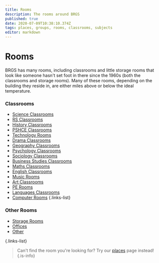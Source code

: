 ```yaml
---
title: Rooms
description: The rooms around BRGS
published: true
date: 2020-07-09T10:38:10.374Z
tags: places, groups, rooms, classrooms, subjects
editor: markdown
---
```


# Rooms

BRGS has many rooms, including classrooms and little storage rooms that look like someone hasn't set foot in there since the 1960s (both the classrooms and storage rooms).
Many of these rooms, depending on the building they reside in, are either miles above or below the ideal temperature.

###  Classrooms
- [Science Classrooms](/groups/rooms/science)
- [RS Classrooms](/groups/rooms/rs)
- [History Classrooms](/groups/rooms/history)
- [PSHCE Classrooms](/groups/rooms/pshce)
- [Technology Rooms](/groups/rooms/technology)
- [Drama Classrooms](/groups/rooms/drama)
- [Geography Classrooms](/groups/rooms/geography)
- [Psychology Classrooms](/groups/rooms/psychology)
- [Sociology Classrooms](/groups/rooms/sociology)
- [Business Studies Classrooms](/groups/rooms/business-studies)
- [Maths Classrooms](/groups/rooms/maths)
- [English Classrooms](/groups/rooms/english)
- [Music Rooms](/groups/rooms/music)
- [Art Classrooms](/groups/rooms/art)
- [PE Rooms](/groups/rooms/pe)
- [Languages Classrooms](/groups/rooms/languages)
- [Computer Rooms](/groups/rooms/computer-rooms)
{.links-list}

### Other Rooms
- [Storage Rooms](/groups/rooms/storage-rooms)
- [Offices](/groups/rooms/offices)
- [Other](/groups/rooms/other)

{.links-list}

> Can't find the room you're looking for? Try our [places](/groups/places) page instead!
{.is-info}
